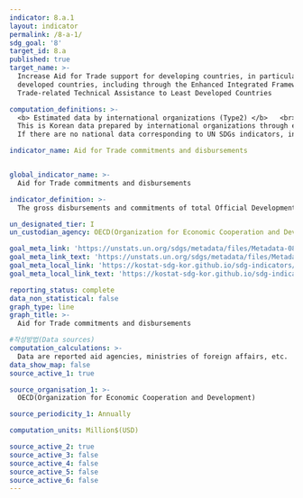 ```yaml
---
indicator: 8.a.1
layout: indicator
permalink: /8-a-1/
sdg_goal: '8'
target_id: 8.a
published: true
target_name: >-
  Increase Aid for Trade support for developing countries, in particular least
  developed countries, including through the Enhanced Integrated Framework for
  Trade-related Technical Assistance to Least Developed Countries

computation_definitions: >-
  <b> Estimated data by international organizations (Type2) </b>   <br>
  This is Korean data prepared by international organizations through estimation and modeling. <br>
  If there are no national data corresponding to UN SDGs indicators, international data are available for monitoring.

indicator_name: Aid for Trade commitments and disbursements


global_indicator_name: >-
  Aid for Trade commitments and disbursements

indicator_definition: >-
  The gross disbursements and commitments of total Official Development Assistance (ODA) from all donors for aid for trade. 

un_designated_tier: I
un_custodian_agency: OECD(Organization for Economic Cooperation and Development)

goal_meta_link: 'https://unstats.un.org/sdgs/metadata/files/Metadata-08-0A-01.pdf'
goal_meta_link_text: 'https://unstats.un.org/sdgs/metadata/files/Metadata-08-0A-01.pdf'
goal_meta_local_link: 'https://kostat-sdg-kor.github.io/sdg-indicators/public/data/Metadata-08-0A-01_ENG.pdf'
goal_meta_local_link_text: 'https://kostat-sdg-kor.github.io/sdg-indicators/public/data/Metadata-08-0A-01_ENG.pdf'

reporting_status: complete
data_non_statistical: false
graph_type: line
graph_title: >-
  Aid for Trade commitments and disbursements

#작성방법(Data sources)
computation_calculations: >-
  Data are reported aid agencies, ministries of foreign affairs, etc.
data_show_map: false
source_active_1: true

source_organisation_1: >- 
  OECD(Organization for Economic Cooperation and Development)

source_periodicity_1: Annually 

computation_units: Million$(USD)

source_active_2: true
source_active_3: false
source_active_4: false
source_active_5: false
source_active_6: false
---
```

